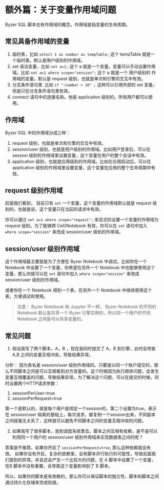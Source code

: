# 额外篇：关于变量作用域问题

Byzer SQL 脚本也有作用域的概念。作用域是指变量的生命周期。

## 常见具备作用域的变量

1. 临时表，比如 `select 1 as number as tempTable;` 这个 tempTable 就是一个临时表。默认是用户级别的作用域。
2. set 语法变量，比如 `set a=1;` 这个 a 就是一个变量。变量可以手动设置作用域。比如 `set a=1 where scope="session";` 这个 a 就是一个 用户级别的 作用域的变量。默认是 request 级别，也就是单次和引擎的交互中有效。
3. 分支条件语句里. 比如 `if ":number > 10" ;` 这种可以引用外部的 set 变量，但是只在分支条件语句里有效。
4. connect 语句中的连接名称。他是 applicaiton 级别的。所有用户都可以使用。

## 作用域

Byzer SQL 中的作用域分成三种：

1. request 级别，也就是单次和引擎的交互中有效。
2. session/user 级别，也就是用户级别的作用域。比如用户登录后，可以在 session 级别的作用域里设置变量，这个变量在用户的整个会话中有效。
3. application 级别，也就是应用级别的作用域。比如在应用启动后，可以在 application 级别的作用域里设置变量，这个变量在应用的整个生命周期中有效。


## request 级别作用域

前面我们看到， 目前只有 `set` 一个变量，这个变量的作用域默认就是 request 级别的。也就是说，这个变量只在当前的请求中有效。

你可以通过 `set a=1 where scope="request";` 来显式的设置一个变量的作用域为 request 级别。为了能够跨 Cell/Notebook 有效，你可以在 `set` 语句中加入 `where scope="session"` 来改成 session/user 级别的作用域。

## session/user 级别作用域

这个作用域最主要就是为了方便在 Byzer Notebook 中调试。比如你在一个 Notebook 中设置了一个变量，你希望在另外一个 Notebook 中也能够使用这个变量，那么你就可以在 `set` 语句中加入 `where scope="session"` 来改成 session/user 级别的作用域。

或者你在一个 Notebook 得到一个表，在另外一个 Notebook 中继续使用这个表，方便调试和使用。

> 注意： Byzer Notebook 和 Jupyter 不一样， Byzer Notebook 的不同的 Notebook 默认是共享一个 Byzer 引擎实例的，所以同一个用户的不同 Notebook 之间是可以共享变量的。

## 常见问题

1. 假设我写了两个脚本，A，B ，现在我同时提交了 A，B 到引擎，此时会导致 A,B 之间的变量互相冲突，导致结果异常。

分析： 因为表名是 session/user 级别作用域的。只要是以同一个账户提交的，那么不同脚本之间是可以互相看到对方变量的。这个时候因为执行顺序问题，会发生变量互相覆盖的问题，导致结果异常。为了解决这个问题，可以在提交的时候，同时设置两个HTTP请求参数：

1. sessionPerUser=true
2. sessionPerRequest=true

第一个是默认的，就是每个用户是绑定一个session的，第二个设置为true，表示在 session/user 隔离的基础上，每次请求，都复制一个session出来，不同副本之间就毫无关系了，这样就可以避免不同脚本之间的变量互相冲突的问题。

2. 如果我写了很多脚本，放到调度系统里去，脚本之间互相有依赖，是不是可以利用同一个用户的 session/user 级别作用域来实现数据表之间的呢？

答案是不推荐。如果你开启了  `sessionPerRequest=true`, 那么这种依赖就会失效。 如果你没有开启，复杂的依赖里，会有脚本并行执行的可能性，导致前面我们提到的异常。并且还会产生一个比较大的问题，在 A 脚本中设置了一个变量，在B 脚本中没有重置，会导致这个变量影响到了 B 脚本。

所以，如果你的脚本是有依赖的，那么你可以保证脚本的独立性，脚本和脚本之间通过持久化存储来完成衔接。